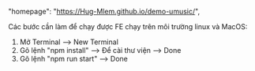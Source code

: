  "homepage": "https://Hug-Mlem.github.io/demo-umusic/",

 Các bước cần làm để chạy được FE chạy trên môi trường linux và MacOS: 
 1. Mở Terminal --> New Terminal
 2. Gõ lệnh "npm install" --> Để cài thư viện --> Done
 3. Gõ lệnh "npm run start" --> Done
